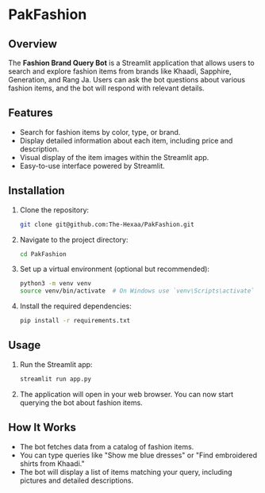 # PakFashion
## Overview

The **Fashion Brand Query Bot** is a Streamlit application that allows users to search and explore fashion items from brands like Khaadi, Sapphire, Generation, and Rang Ja. Users can ask the bot questions about various fashion items, and the bot will respond with relevant details.

## Features

- Search for fashion items by color, type, or brand.
- Display detailed information about each item, including price and description.
- Visual display of the item images within the Streamlit app.
- Easy-to-use interface powered by Streamlit.

## Installation

1. Clone the repository:
    ```bash
    git clone git@github.com:The-Hexaa/PakFashion.git 
    ```

2. Navigate to the project directory:
    ```bash
    cd PakFashion
    ```

3. Set up a virtual environment (optional but recommended):
    ```bash
    python3 -m venv venv
    source venv/bin/activate  # On Windows use `venv\Scripts\activate`
    ```

4. Install the required dependencies:
    ```bash
    pip install -r requirements.txt
    ```

## Usage

1. Run the Streamlit app:
    ```bash
    streamlit run app.py
    ```

2. The application will open in your web browser. You can now start querying the bot about fashion items.

## How It Works

- The bot fetches data from a catalog of fashion items.
- You can type queries like "Show me blue dresses" or "Find embroidered shirts from Khaadi."
- The bot will display a list of items matching your query, including pictures and detailed descriptions.

